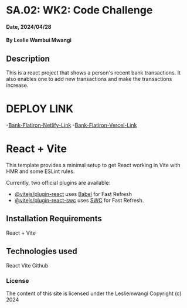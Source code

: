 # SA.02: WK2: Code Challenge

#### Date, 2024/04/28

#### By Leslie Wambui Mwangi

## Description
This is a react project that shows a person's recent bank transactions. It also enables one to add new transactions and make the transactions increase.

# DEPLOY LINK
-[Bank-Flatiron-Netlify-Link](https://mellifluous-crepe-632eac.netlify.app)
-[Bank-Flatiron-Vercel-Link](https://bank-flatiron-hny5l5ail-leslie-mwangis-projects.vercel.app)

# React + Vite

This template provides a minimal setup to get React working in Vite with HMR and some ESLint rules.

Currently, two official plugins are available:

- [@vitejs/plugin-react](https://github.com/vitejs/vite-plugin-react/blob/main/packages/plugin-react/README.md) uses [Babel](https://babeljs.io/) for Fast Refresh
- [@vitejs/plugin-react-swc](https://github.com/vitejs/vite-plugin-react-swc) uses [SWC](https://swc.rs/) for Fast Refresh.



## Installation Requirements
React + Vite


## Technologies used
React
Vite
Github


### License
The content of this site is licensed under the Lesliemwangi
Copyright (c) 2024



